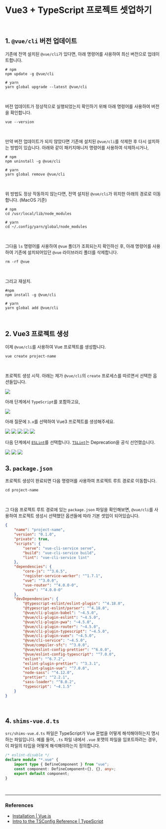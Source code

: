 # Vue3 + TypeScript 프로젝트 셋업하기

<br>

## 1. `@vue/cli` 버전 업데이트

기존에 전역 설치된 `@vue/cli`가 있다면, 아래 명령어를 사용하여 최신 버전으로 업데이트합니다.

```
# npm
npm update -g @vue/cli

# yarn
yarn global upgrade --latest @vue/cli
```

<br>

버전 업데이트가 정상적으로 실행되었는지 확인하기 위해 아래 명령어를 사용하여 버전을 확인합니다.

```
vue --version
```

<br>

만약 버전 업데이트가 되지 않았다면 기존에 설치된 `@vue/cli`를 삭제한 후 다시 설치하는 방법이 있습니다. 아래와 같이 패키지매니저 명령어를 사용하여 삭제하시거나,

```
# npm
npm uninstall -g @vue/cli

# yarn
yarn global remove @vue/cli
```

<br>

위 방법도 정상 작동하지 않는다면, 전역 설치된 `@vue/cli`가 위치한 아래의 경로로 이동합니다. (MacOS 기준)

```
# npm
cd /usr/local/lib/node_modules

# yarn
cd ~/.config/yarn/global/node_modules
```

<br>

그다음 `ls` 명령어를 사용하여 `@vue` 폴더가 조회되는지 확인하신 후, 아래 명령어를 사용하여 기존에 설치되어있던 `@vue` 라이브러리 폴더를 삭제합니다.

```
rm -rf @vue
```

<br>

그리고 재설치.

```
#npm
npm install -g @vue/cli

# yarn
yarn global add @vue/cli
```

<br>

## 2. Vue3 프로젝트 생성

이제 `@vue/cli`를 사용하여 Vue 프로젝트를 생성합니다.

```
vue create project-name
```

<br>

프로젝트 생성 시작. 아래는 제가 `@vue/cli`의 `create` 프로세스를 따르면서 선택한 옵션들입니다.

<img src="./../img/vue3-setup-1.png"  />

<br>

아래 단계에서 `TypeScript`를 포함하고요,

<img src="./../img/vue3-setup-2.png"  />

<br>

아래 질문에 `3.x`를 선택하여 Vue3 프로젝트를 생성해주세요.

<img src="./../img/vue3-setup-3.png"  />
<img src="./../img/vue3-setup-4.png"  />
<img src="./../img/vue3-setup-5.png"  />
<img src="./../img/vue3-setup-6.png"  />
<img src="./../img/vue3-setup-7.png"  />

<br>

다음 단계에서 [`ESLint`](https://eslint.org/)를 선택합니다. [`TSLint`](https://www.npmjs.com/package/tslint)는 Deprecation을 공식 선언했습니다.

<img src="./../img/vue3-setup-8.png"  />
<img src="./../img/vue3-setup-9.png"  />
<img src="./../img/vue3-setup-10.png"  />

<br>

## 3. `package.json`

프로젝트 생성이 완료되면 다음 명령어를 사용하여 프로젝트 루트 경로로 이동합니다.

```
cd project-name
```

<br>

그 다음 프로젝트 루트 경로에 있는 `package.json` 파일을 확인해보면, `@vue/cli`를 사용하여 프로젝트 생성시 선택했던 옵션들에 따라 기본 셋업이 되어있습니다.

```json
{
	"name": "project-name",
	"version": "0.1.0",
	"private": true,
	"scripts": {
		"serve": "vue-cli-service serve",
		"build": "vue-cli-service build",
		"lint": "vue-cli-service lint"
	},
	"dependencies": {
		"core-js": "^3.6.5",
		"register-service-worker": "^1.7.1",
		"vue": "^3.0.0",
		"vue-router": "^4.0.0-0",
		"vuex": "^4.0.0-0"
	},
	"devDependencies": {
		"@typescript-eslint/eslint-plugin": "^4.18.0",
		"@typescript-eslint/parser": "^4.18.0",
		"@vue/cli-plugin-babel": "~4.5.0",
		"@vue/cli-plugin-eslint": "~4.5.0",
		"@vue/cli-plugin-pwa": "~4.5.0",
		"@vue/cli-plugin-router": "~4.5.0",
		"@vue/cli-plugin-typescript": "~4.5.0",
		"@vue/cli-plugin-vuex": "~4.5.0",
		"@vue/cli-service": "~4.5.0",
		"@vue/compiler-sfc": "^3.0.0",
		"@vue/eslint-config-prettier": "^6.0.0",
		"@vue/eslint-config-typescript": "^7.0.0",
		"eslint": "^6.7.2",
		"eslint-plugin-prettier": "^3.3.1",
		"eslint-plugin-vue": "^7.0.0",
		"node-sass": "^4.12.0",
		"prettier": "^2.2.1",
		"sass-loader": "^8.0.2",
		"typescript": "~4.1.5"
	}
}
```

<br>

## 4. `shims-vue.d.ts`

`src/shims-vue.d.ts` 파일은 TypeScript가 Vue 문법을 어떻게 해석해야하는지 명시하는 파일입니다. 예를 들어, `.ts` 파일 내에서 `.vue` 포맷의 파일을 임포트하려는 경우, 이 파일의 타입을 어떻게 해석해야하는지 정의합니다.

```typescript
/* eslint-disable */
declare module "*.vue" {
	import type { DefineComponent } from "vue";
	const component: DefineComponent<{}, {}, any>;
	export default component;
}
```

<br>

---

### References

- [Installation | Vue.js](https://v3.vuejs.org/guide/installation.html#release-notes)
- [Intro to the TSConfig Reference | TypeScript](https://www.typescriptlang.org/tsconfig)
